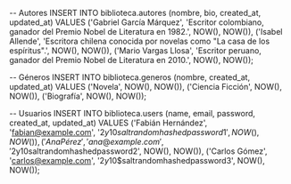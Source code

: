 -- Autores
INSERT INTO biblioteca.autores (nombre, bio, created_at, updated_at) VALUES
('Gabriel García Márquez', 'Escritor colombiano, ganador del Premio Nobel de Literatura en 1982.', NOW(), NOW()),
('Isabel Allende', 'Escritora chilena conocida por novelas como "La casa de los espíritus".', NOW(), NOW()),
('Mario Vargas Llosa', 'Escritor peruano, ganador del Premio Nobel de Literatura en 2010.', NOW(), NOW());

-- Géneros
INSERT INTO biblioteca.generos (nombre, created_at, updated_at) VALUES
('Novela', NOW(), NOW()),
('Ciencia Ficción', NOW(), NOW()),
('Biografía', NOW(), NOW());

-- Usuarios
INSERT INTO biblioteca.users (name, email, password, created_at, updated_at) VALUES
('Fabián Hernández', 'fabian@example.com', '$2y$10$saltrandomhashedpassword1', NOW(), NOW()),
('Ana Pérez', 'ana@example.com', '$2y$10$saltrandomhashedpassword2', NOW(), NOW()),
('Carlos Gómez', 'carlos@example.com', '$2y$10$saltrandomhashedpassword3', NOW(), NOW());
